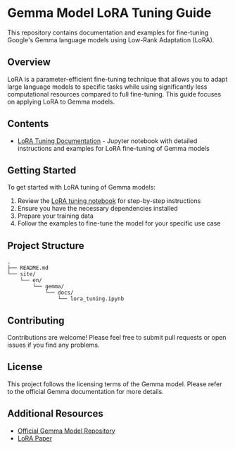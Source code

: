 # Gemma Model LoRA Tuning Guide

This repository contains documentation and examples for fine-tuning Google's Gemma language models using Low-Rank Adaptation (LoRA).

## Overview

LoRA is a parameter-efficient fine-tuning technique that allows you to adapt large language models to specific tasks while using significantly less computational resources compared to full fine-tuning. This guide focuses on applying LoRA to Gemma models.

## Contents

- [LoRA Tuning Documentation](site/en/gemma/docs/lora_tuning.ipynb) - Jupyter notebook with detailed instructions and examples for LoRA fine-tuning of Gemma models

## Getting Started

To get started with LoRA tuning of Gemma models:

1. Review the [LoRA tuning notebook](site/en/gemma/docs/lora_tuning.ipynb) for step-by-step instructions
2. Ensure you have the necessary dependencies installed
3. Prepare your training data
4. Follow the examples to fine-tune the model for your specific use case

## Project Structure

```
.
├── README.md
└── site/
    └── en/
        └── gemma/
            └── docs/
                └── lora_tuning.ipynb
```

## Contributing

Contributions are welcome! Please feel free to submit pull requests or open issues if you find any problems.

## License

This project follows the licensing terms of the Gemma model. Please refer to the official Gemma documentation for more details.

## Additional Resources

- [Official Gemma Model Repository](https://github.com/google/gemma)
- [LoRA Paper](https://arxiv.org/abs/2106.09685)
